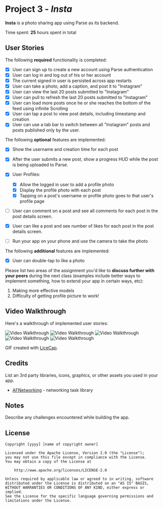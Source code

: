 # Project 3 - *Insta*

**Insta** is a photo sharing app using Parse as its backend.

Time spent: **25** hours spent in total

## User Stories

The following **required** functionality is completed:

- [x] User can sign up to create a new account using Parse authentication
- [x] User can log in and log out of his or her account
- [x] The current signed in user is persisted across app restarts
- [x] User can take a photo, add a caption, and post it to "Instagram"
- [x] User can view the last 20 posts submitted to "Instagram"
- [x] User can pull to refresh the last 20 posts submitted to "Instagram"
- [x] User can load more posts once he or she reaches the bottom of the feed using infinite Scrolling
- [x] User can tap a post to view post details, including timestamp and creation
- [x] User can use a tab bar to switch between all "Instagram" posts and posts published only by the user.

The following **optional** features are implemented:

- [x] Show the username and creation time for each post
- [x] After the user submits a new post, show a progress HUD while the post is being uploaded to Parse.
- [x] User Profiles:
   - [x] Allow the logged in user to add a profile photo
   - [x] Display the profile photo with each post
   - [x] Tapping on a post's username or profile photo goes to that user's profile page
- [ ] User can comment on a post and see all comments for each post in the post details screen.
- [x] User can like a post and see number of likes for each post in the post details screen.
- [ ] Run your app on your phone and use the camera to take the photo


The following **additional** features are implemented:

- [x] User can double-tap to like a photo 

Please list two areas of the assignment you'd like to **discuss further with your peers** during the next class (examples include better ways to implement something, how to extend your app in certain ways, etc):

1. Making more effective models
2. Difficulty of getting profile picture to work!

## Video Walkthrough

Here's a walkthrough of implemented user stories:

<img src='https://i.imgur.com/9GbImXC.gif' title='Double tap to like' width='' alt='Video Walkthrough' />
<img src='https://i.imgur.com/i7zzkQR.gif' title='Logging in' width='' alt='Video Walkthrough' />
<img src='https://i.imgur.com/uAGv040.gif' title='Logging in as different user' width='' alt='Video Walkthrough' />
<img src='https://i.imgur.com/bY9CQaN.gif' title='Posting a photo' width='' alt='Video Walkthrough' />
<img src='https://i.imgur.com/J7wljIM.gif' title='Clicking on username to display profile' width='' alt='Video Walkthrough' />

GIF created with [LiceCap](http://www.cockos.com/licecap/).

## Credits

List an 3rd party libraries, icons, graphics, or other assets you used in your app.

- [AFNetworking](https://github.com/AFNetworking/AFNetworking) - networking task library


## Notes

Describe any challenges encountered while building the app.

## License

    Copyright [yyyy] [name of copyright owner]

    Licensed under the Apache License, Version 2.0 (the "License");
    you may not use this file except in compliance with the License.
    You may obtain a copy of the License at

        http://www.apache.org/licenses/LICENSE-2.0

    Unless required by applicable law or agreed to in writing, software
    distributed under the License is distributed on an "AS IS" BASIS,
    WITHOUT WARRANTIES OR CONDITIONS OF ANY KIND, either express or implied.
    See the License for the specific language governing permissions and
    limitations under the License.
